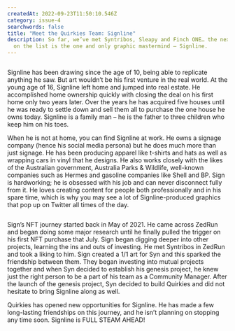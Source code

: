 ```yaml
---
createdAt: 2022-09-23T11:50:10.546Z
category: issue-4
searchwords: false
title: "Meet the Quirkies Team: Signline"
description: So far, we’ve met Syntribos, Sleapy and Finch ONE… the next member
  on the list is the one and only graphic mastermind – Signline.
---
```

<img src="/img/signline-dusa.png" alt="" title="Signline Dusa Head" class="wrap right vertical"/>

Signline has been drawing since the age of 10, being able to replicate anything he saw. But art wouldn’t be his first venture in the real world. At the young age of 16, Signline left home and jumped into real estate. He accomplished home ownership quickly with closing the deal on his first home only two years later. Over the years he has acquired five houses until he was ready to settle down and sell them all to purchase the one house he owns today. Signline is a family man – he is the father to three children who keep him on his toes.

When he is not at home, you can find Signline at work. He owns a signage company (hence his social media persona) but he does much more than just signage. He has been producing apparel like t-shirts and hats as well as wrapping cars in vinyl that he designs. He also works closely with the likes of the Australian government, Australia Parks & Wildlife, well-known companies such as Hermes and gasoline companies like Shell and BP. Sign is hardworking; he is obsessed with his job and can never disconnect fully from it. He loves creating content for people both professionally and in his spare time, which is why you may see a lot of Signline-produced graphics that pop up on Twitter all times of the day.

<img src="/img/screenshot-2022-09-19-220400.jpg" alt="" title="Signline" class="size_md horizontal"/>

Sign’s NFT journey started back in May of 2021. He came across ZedRun and began doing some major research until he finally pulled the trigger on his first NFT purchase that July. Sign began digging deeper into other projects, learning the ins and outs of investing. He met Syntribos in ZedRun and took a liking to him. Sign created a 1/1 art for Syn and this sparked the friendship between them. They began investing into mutual projects together and when Syn decided to establish his genesis project, he knew just the right person to be a part of his team as a Community Manager. After the launch of the genesis project, Syn decided to build Quirkies and did not hesitate to bring Signline along as well.

Quirkies has opened new opportunities for Signline. He has made a few long-lasting friendships on this journey, and he isn’t planning on stopping any time soon. Signline is FULL STEAM AHEAD!